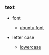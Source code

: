 ### text

* font
  * [ubuntu font](https://en.wikipedia.org/wiki/Ubuntu_(typeface))

* letter case
  * [lowercase](https://en.wikipedia.org/wiki/Letter_case)

